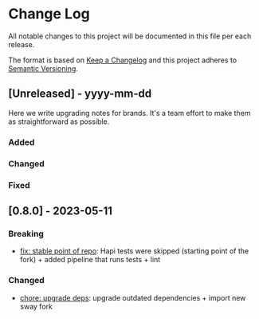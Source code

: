 # Change Log
All notable changes to this project will be documented in this file per each release.

The format is based on [Keep a Changelog](http://keepachangelog.com/)
and this project adheres to [Semantic Versioning](http://semver.org/).

## [Unreleased] - yyyy-mm-dd

Here we write upgrading notes for brands. It's a team effort to make them as
straightforward as possible.

### Added

### Changed

### Fixed

## [0.8.0] - 2023-05-11

### Breaking

- [fix: stable point of repo](https://github.com/autodesk-forks/swagger-node-runner/pull/1):
  Hapi tests were skipped (starting point of the fork) + added pipeline that runs tests + lint

### Changed

- [chore: upgrade deps](https://github.com/autodesk-forks/swagger-node-runner/pull/2):
  upgrade outdated dependencies + import new sway fork

